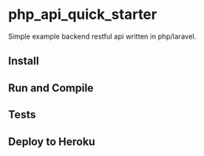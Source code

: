 # php_api_quick_starter
Simple example backend restful api written in php/laravel.

## Install

## Run and Compile

## Tests

## Deploy to Heroku
